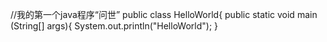 //我的第一个java程序“问世”
public class HelloWorld{
	public static void main (String[] args){
		System.out.println("HelloWorld");
			}
